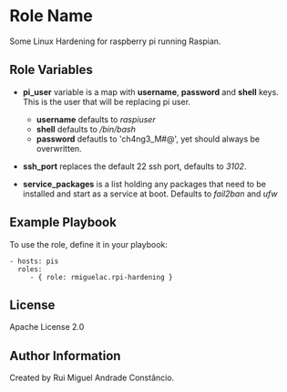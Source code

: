 Role Name
=========

Some Linux Hardening for raspberry pi running Raspian.

Role Variables
--------------

* **pi_user** variable is a map with **username**, **password** and **shell** keys. This is the user that will be replacing pi user.  
  * **username** defaults to _raspiuser_  
  * **shell** defaults to _/bin/bash_  
  * **password** defautls to 'ch4ng3_M#@', yet should always be overwritten.

* **ssh_port** replaces the default 22 ssh port, defaults to _3102_.

* **service_packages** is a list holding any packages that need to be installed and start as a service at boot. Defaults to _fail2ban_ and _ufw_

Example Playbook
----------------

To use the role, define it in your playbook:

    - hosts: pis
      roles:
         - { role: rmiguelac.rpi-hardening }

License
-------

Apache License 2.0

Author Information
------------------

Created by Rui Miguel Andrade Constâncio.
